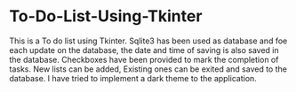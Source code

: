 # To-Do-List-Using-Tkinter
This is a To do list using Tkinter. Sqlite3 has been used as database and foe each update on the database, the date and time of saving is also saved in the database. Checkboxes have been provided to mark the completion of tasks. New lists can be added, Existing ones can be exited and saved to the database. I have tried to implement a dark theme to the application.
